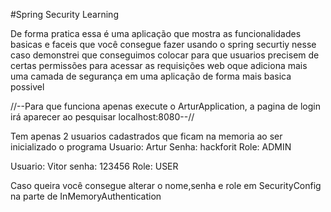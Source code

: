 #Spring Security Learning

De forma pratica essa é uma aplicação que mostra as funcionalidades basicas e faceis que você consegue fazer usando o spring securtiy
nesse caso demonstrei que conseguimos colocar para que usuarios precisem de certas permissões para acessar as requisições web 
oque adiciona mais uma camada de segurança em uma aplicação de forma mais basica possivel

//--Para que funciona apenas execute o ArturApplication, a pagina de login irá aparecer ao pesquisar localhost:8080--//

Tem apenas 2 usuarios cadastrados que ficam na memoria ao ser inicializado o programa
Usuario: Artur
Senha: hackforit
Role: ADMIN

Usuario: Vitor
senha: 123456
Role: USER

Caso queira você consegue alterar o nome,senha e role em SecurityConfig na parte de InMemoryAuthentication